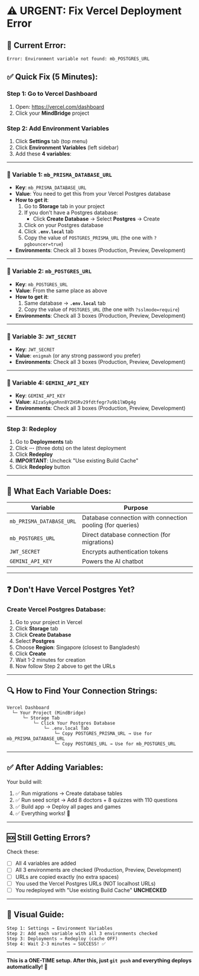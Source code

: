 # ⚠️ URGENT: Fix Vercel Deployment Error

## 🔴 Current Error:
```
Error: Environment variable not found: mb_POSTGRES_URL
```

## ✅ Quick Fix (5 Minutes):

### Step 1: Go to Vercel Dashboard
1. Open: https://vercel.com/dashboard
2. Click your **MindBridge** project

### Step 2: Add Environment Variables
1. Click **Settings** tab (top menu)
2. Click **Environment Variables** (left sidebar)
3. Add these **4 variables**:

---

### 📝 Variable 1: `mb_PRISMA_DATABASE_URL`
- **Key**: `mb_PRISMA_DATABASE_URL`
- **Value**: You need to get this from your Vercel Postgres database
- **How to get it**:
  1. Go to **Storage** tab in your project
  2. If you don't have a Postgres database:
     - Click **Create Database** → Select **Postgres** → Create
  3. Click on your Postgres database
  4. Click **`.env.local`** tab
  5. Copy the value of `POSTGRES_PRISMA_URL` (the one with `?pgbouncer=true`)
- **Environments**: Check all 3 boxes (Production, Preview, Development)

---

### 📝 Variable 2: `mb_POSTGRES_URL`
- **Key**: `mb_POSTGRES_URL`
- **Value**: From the same place as above
- **How to get it**:
  1. Same database → **`.env.local`** tab
  2. Copy the value of `POSTGRES_URL` (the one with `?sslmode=require`)
- **Environments**: Check all 3 boxes (Production, Preview, Development)

---

### 📝 Variable 3: `JWT_SECRET`
- **Key**: `JWT_SECRET`
- **Value**: `enigmah` (or any strong password you prefer)
- **Environments**: Check all 3 boxes (Production, Preview, Development)

---

### 📝 Variable 4: `GEMINI_API_KEY`
- **Key**: `GEMINI_API_KEY`
- **Value**: `AIzaSyAgoRnn8YZHSRv29fdtfegr7u9b1lWDg4g`
- **Environments**: Check all 3 boxes (Production, Preview, Development)

---

### Step 3: Redeploy
1. Go to **Deployments** tab
2. Click **⋯** (three dots) on the latest deployment
3. Click **Redeploy**
4. **IMPORTANT**: Uncheck "Use existing Build Cache"
5. Click **Redeploy** button

---

## 🎯 What Each Variable Does:

| Variable | Purpose |
|----------|---------|
| `mb_PRISMA_DATABASE_URL` | Database connection with connection pooling (for queries) |
| `mb_POSTGRES_URL` | Direct database connection (for migrations) |
| `JWT_SECRET` | Encrypts authentication tokens |
| `GEMINI_API_KEY` | Powers the AI chatbot |

---

## ❓ Don't Have Vercel Postgres Yet?

### Create Vercel Postgres Database:
1. Go to your project in Vercel
2. Click **Storage** tab
3. Click **Create Database**
4. Select **Postgres**
5. Choose **Region**: Singapore (closest to Bangladesh)
6. Click **Create**
7. Wait 1-2 minutes for creation
8. Now follow Step 2 above to get the URLs

---

## 🔍 How to Find Your Connection Strings:

```
Vercel Dashboard
  └─ Your Project (MindBridge)
      └─ Storage Tab
          └─ Click Your Postgres Database
              └─ .env.local Tab
                  └─ Copy POSTGRES_PRISMA_URL → Use for mb_PRISMA_DATABASE_URL
                  └─ Copy POSTGRES_URL → Use for mb_POSTGRES_URL
```

---

## ✅ After Adding Variables:

Your build will:
1. ✅ Run migrations → Create database tables
2. ✅ Run seed script → Add 8 doctors + 8 quizzes with 110 questions
3. ✅ Build app → Deploy all pages and games
4. ✅ Everything works! 🎉

---

## 🆘 Still Getting Errors?

Check these:
- [ ] All 4 variables are added
- [ ] All 3 environments are checked (Production, Preview, Development)
- [ ] URLs are copied exactly (no extra spaces)
- [ ] You used the Vercel Postgres URLs (NOT localhost URLs)
- [ ] You redeployed with "Use existing Build Cache" **UNCHECKED**

---

## 📸 Visual Guide:

```
Step 1: Settings → Environment Variables
Step 2: Add each variable with all 3 environments checked
Step 3: Deployments → Redeploy (cache OFF)
Step 4: Wait 2-3 minutes → SUCCESS! ✅
```

---

**This is a ONE-TIME setup. After this, just `git push` and everything deploys automatically!** 🚀

